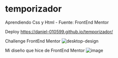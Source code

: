 # temporizador
Aprendiendo Css y Html - Fuente: FrontEnd Mentor

Deploy https://daniel-010599.github.io/temporizador/

Challenge FrontEnd Mentor
![desktop-design](https://user-images.githubusercontent.com/66961947/107104056-1c52d500-67ee-11eb-898f-1e8b424b647e.jpg)

Mi diseño que hice de FrontEnd Mentor
![image](https://user-images.githubusercontent.com/66961947/107104132-5a4ff900-67ee-11eb-9bf7-f4222d9cecae.png)

